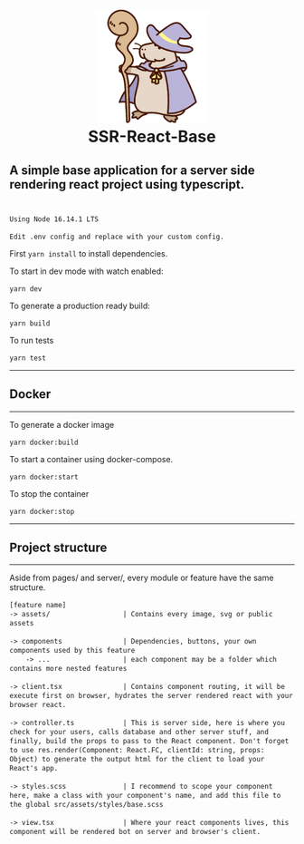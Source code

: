 <h1 align="center">
	<img width=200 src="./src/pages/dashboard/assets/images/capi_wizard.png"><br>
	SSR-React-Base
</h1>

## A simple base application for a server side rendering react project using typescript.
#
`Using Node 16.14.1 LTS`

`Edit .env config and replace with your custom config.`

First `yarn install` to install dependencies.

To start in dev mode with watch enabled:
```
yarn dev
```
To generate a production ready build:
```
yarn build
```
To run tests
```
yarn test
```
---
## Docker
---
To generate a docker image
```
yarn docker:build
```
To start a container using docker-compose.
```
yarn docker:start
```
To stop the container
```
yarn docker:stop
```

---
## Project structure
---

Aside from pages/ and server/, every module or feature have the same structure.

	[feature name]
	-> assets/ 					| Contains every image, svg or public assets

	-> components				| Dependencies, buttons, your own components used by this feature
		-> ...					| each component may be a folder which contains more nested features

	-> client.tsx				| Contains component routing, it will be execute first on browser, hydrates the server rendered react with your browser react.

	-> controller.ts			| This is server side, here is where you check for your users, calls database and other server stuff, and finally, build the props to pass to the React component. Don't forget to use res.render(Component: React.FC, clientId: string, props: Object) to generate the output html for the client to load your React's app.

	-> styles.scss				| I recommend to scope your component here, make a class with your component's name, and add this file to the global src/assets/styles/base.scss

	-> view.tsx					| Where your react components lives, this component will be rendered bot on server and browser's client.